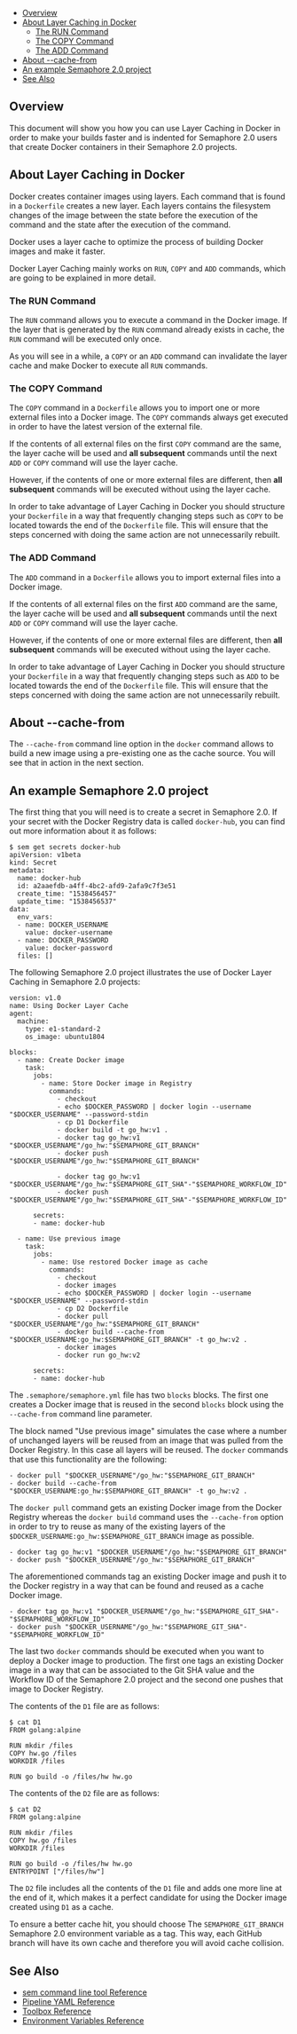 
* [Overview](#overview)
* [About Layer Caching in Docker](#about-layer-caching-in-docker)
   - [The RUN Command](#the-run-command)
   - [The COPY Command](#the-copy-command)
   - [The ADD Command](#the-add-command)
* [About --cache-from](#about---cache-from)
* [An example Semaphore 2.0 project](#an-example-semaphore-2.0-project)
* [See Also](#see-also)

## Overview

This document will show you how you can use Layer Caching in Docker in order to
make your builds faster and is indented for Semaphore 2.0 users that create
Docker containers in their Semaphore 2.0 projects.

## About Layer Caching in Docker

Docker creates container images using layers. Each command that is found in a
`Dockerfile` creates a new layer. Each layers contains the filesystem changes
of the image between the state before the execution of the command and the
state after the execution of the command.

Docker uses a layer cache to optimize the process of building Docker images
and make it faster.

Docker Layer Caching mainly works on `RUN`, `COPY` and `ADD` commands, which are
going to be explained in more detail.

### The RUN Command

The `RUN` command allows you to execute a command in the Docker image. If the
layer that is generated by the `RUN` command already exists in cache, the `RUN`
command will be executed only once.

As you will see in a while, a `COPY` or an `ADD` command can invalidate the
layer cache and make Docker to execute all `RUN` commands.

### The COPY Command

The `COPY` command in a `Dockerfile` allows you to import one or more external
files into a Docker image. The `COPY` commands always get executed in order to
have the latest version of the external file.

If the contents of all external files on the first `COPY` command are the
same, the layer cache will be used and **all subsequent** commands until the
next `ADD` or `COPY` command will use the layer cache.

However, if the contents of one or more external files are different, then
**all subsequent** commands will be executed without using the layer cache.

In order to take advantage of Layer Caching in Docker you should structure your
`Dockerfile` in a way that frequently changing steps such as `COPY` to be
located towards the end of the `Dockerfile` file. This will ensure that the
steps concerned with doing the same action are not unnecessarily rebuilt.

### The ADD Command

The `ADD` command in a `Dockerfile` allows you to import external files into
a Docker image. 

If the contents of all external files on the first `ADD` command are the
same, the layer cache will be used and **all subsequent** commands until the
next `ADD` or `COPY` command will use the layer cache.

However, if the contents of one or more external files are different, then
**all subsequent** commands will be executed without using the layer cache.

In order to take advantage of Layer Caching in Docker you should structure your
`Dockerfile` in a way that frequently changing steps such as `ADD` to be
located towards the end of the `Dockerfile` file. This will ensure that the
steps concerned with doing the same action are not unnecessarily rebuilt.

## About --cache-from

The `--cache-from` command line option in the `docker` command allows to build
a new image using a pre-existing one as the cache source. You will see that in
action in the next section.

## An example Semaphore 2.0 project

The first thing that you will need is to create a secret in Semaphore 2.0. If
your secret with the Docker Registry data is called `docker-hub`, you can find
out more information about it as follows:

    $ sem get secrets docker-hub
    apiVersion: v1beta
    kind: Secret
    metadata:
      name: docker-hub
      id: a2aaefdb-a4ff-4bc2-afd9-2afa9c7f3e51
      create_time: "1538456457"
      update_time: "1538456537"
    data:
      env_vars:
      - name: DOCKER_USERNAME
        value: docker-username
      - name: DOCKER_PASSWORD
        value: docker-password
      files: []

The following Semaphore 2.0 project illustrates the use of Docker Layer Caching
in Semaphore 2.0 projects:

    version: v1.0
    name: Using Docker Layer Cache
    agent:
      machine:
        type: e1-standard-2
        os_image: ubuntu1804
    
    blocks:
      - name: Create Docker image
        task:
          jobs:
            - name: Store Docker image in Registry
              commands:
                - checkout
                - echo $DOCKER_PASSWORD | docker login --username "$DOCKER_USERNAME" --password-stdin
                - cp D1 Dockerfile
                - docker build -t go_hw:v1 .
                - docker tag go_hw:v1 "$DOCKER_USERNAME"/go_hw:"$SEMAPHORE_GIT_BRANCH"
                - docker push "$DOCKER_USERNAME"/go_hw:"$SEMAPHORE_GIT_BRANCH"
                
                - docker tag go_hw:v1 "$DOCKER_USERNAME"/go_hw:"$SEMAPHORE_GIT_SHA"-"$SEMAPHORE_WORKFLOW_ID"
                - docker push "$DOCKER_USERNAME"/go_hw:"$SEMAPHORE_GIT_SHA"-"$SEMAPHORE_WORKFLOW_ID"
                    
          secrets:
          - name: docker-hub
    
      - name: Use previous image
        task:
          jobs:
            - name: Use restored Docker image as cache
              commands:
                - checkout
                - docker images
                - echo $DOCKER_PASSWORD | docker login --username "$DOCKER_USERNAME" --password-stdin
                - cp D2 Dockerfile
                - docker pull "$DOCKER_USERNAME"/go_hw:"$SEMAPHORE_GIT_BRANCH"
                - docker build --cache-from "$DOCKER_USERNAME:go_hw:$SEMAPHORE_GIT_BRANCH" -t go_hw:v2 .
                - docker images
                - docker run go_hw:v2
    
          secrets:
          - name: docker-hub

The `.semaphore/semaphore.yml` file has two `blocks` blocks. The first one
creates a Docker image that is reused in the second `blocks` block using the
`--cache-from` command line parameter.

The block named "Use previous image" simulates the case where a number of
unchanged layers will be reused from an image that was pulled from the Docker
Registry. In this case all layers will be reused. The `docker` commands that
use this functionality are the following:

    - docker pull "$DOCKER_USERNAME"/go_hw:"$SEMAPHORE_GIT_BRANCH"
    - docker build --cache-from "$DOCKER_USERNAME:go_hw:$SEMAPHORE_GIT_BRANCH" -t go_hw:v2 .

The `docker pull` command gets an existing Docker image from the Docker
Registry whereas the `docker build` command uses the `--cache-from` option in
order to try to reuse as many of the existing layers of the
`$DOCKER_USERNAME:go_hw:$SEMAPHORE_GIT_BRANCH` image as possible.

    - docker tag go_hw:v1 "$DOCKER_USERNAME"/go_hw:"$SEMAPHORE_GIT_BRANCH"
    - docker push "$DOCKER_USERNAME"/go_hw:"$SEMAPHORE_GIT_BRANCH"

The aforementioned commands tag an existing Docker image and push it to the
Docker registry in a way that can be found and reused as a cache Docker image.

    - docker tag go_hw:v1 "$DOCKER_USERNAME"/go_hw:"$SEMAPHORE_GIT_SHA"-"$SEMAPHORE_WORKFLOW_ID"
    - docker push "$DOCKER_USERNAME"/go_hw:"$SEMAPHORE_GIT_SHA"-"$SEMAPHORE_WORKFLOW_ID"

The last two `docker` commands should be executed when you want to deploy a
Docker image to production. The first one tags an existing Docker image in a
way that can be associated to the Git SHA value and the Workflow ID of the
Semaphore 2.0 project and the second one pushes that image to Docker Registry.

The contents of the `D1` file are as follows:

    $ cat D1
    FROM golang:alpine
    
    RUN mkdir /files
    COPY hw.go /files
    WORKDIR /files
    
    RUN go build -o /files/hw hw.go

The contents of the `D2` file are as follows:

    $ cat D2
    FROM golang:alpine
    
    RUN mkdir /files
    COPY hw.go /files
    WORKDIR /files
    
    RUN go build -o /files/hw hw.go
    ENTRYPOINT ["/files/hw"]

The `D2` file includes all the contents of the `D1` file and adds one more
line at the end of it, which makes it a perfect candidate for using the
Docker image created using `D1` as a cache.

To ensure a better cache hit, you should choose The `SEMAPHORE_GIT_BRANCH`
Semaphore 2.0 environment variable as a tag. This way, each GitHub branch will
have its own cache and therefore you will avoid cache collision.

## See Also

* [sem command line tool Reference](https://docs.semaphoreci.com/article/53-sem-reference)
* [Pipeline YAML Reference](https://docs.semaphoreci.com/article/50-pipeline-yaml)
* [Toolbox Reference](https://docs.semaphoreci.com/article/54-toolbox-reference)
* [Environment Variables Reference](https://docs.semaphoreci.com/article/12-environment-variables)
